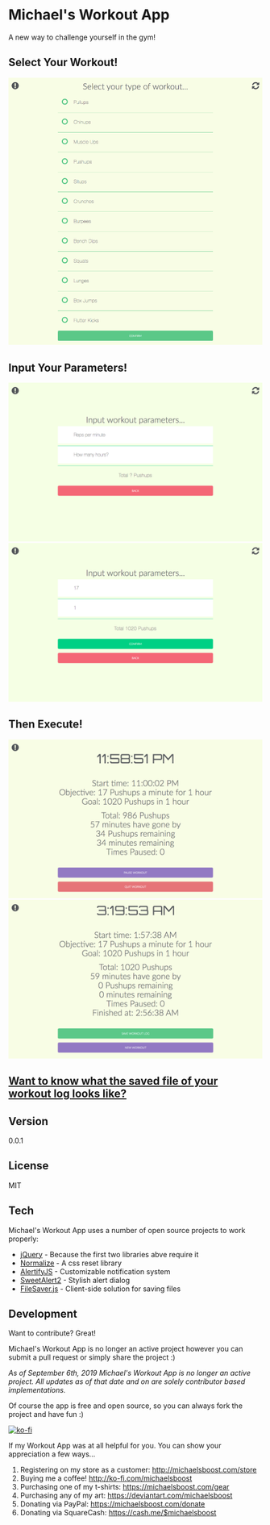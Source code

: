 Michael's Workout App
===================

A new way to challenge yourself in the gym!


Select Your Workout!
-------------

![](https://raw.githubusercontent.com/michaelsboost/Michaels-Workout-App/gh-pages/screenshot1.png)

Input Your Parameters!
-------------

![](https://raw.githubusercontent.com/michaelsboost/Michaels-Workout-App/gh-pages/screenshot2.png)
![](https://raw.githubusercontent.com/michaelsboost/Michaels-Workout-App/gh-pages/screenshot3.png)

Then Execute!
-------------

![](https://raw.githubusercontent.com/michaelsboost/Michaels-Workout-App/gh-pages/screenshot4.png)
![](https://raw.githubusercontent.com/michaelsboost/Michaels-Workout-App/gh-pages/screenshot5.png)

[Want to know what the saved file of your workout log looks like?](https://github.com/michaelsboost/Michaels-Workout-App/blob/gh-pages/workout_log%209_6_2019%202_56_38%20AM.txt)
-------------

Version
-------------

0.0.1

License
-------------

MIT

Tech
-------------

Michael's Workout App uses a number of open source projects to work properly:

* [jQuery](http://jquery.com/) - Because the first two libraries abve require it
* [Normalize](https://github.com/necolas/normalize.css) - A css reset library
* [AlertifyJS](https://github.com/fabien-d/alertify.js/tree/0.3) - Customizable notification system
* [SweetAlert2](https://sweetalert2.github.io/) - Stylish alert dialog
* [FileSaver.js](https://github.com/eligrey/FileSaver.js/) - Client-side solution for saving files

Development
-------------

Want to contribute? Great!  

Michael's Workout App is no longer an active project however you can submit a pull request or simply share the project :)

*As of September 6th, 2019 Michael's Workout App is no longer an active project.
All updates as of that date and on are solely contributor based implementations.*

Of course the app is free and open source, so you can always fork the project and have fun :)

[![ko-fi](https://az743702.vo.msecnd.net/cdn/kofi2.png?v=0)](https://ko-fi.com/michaelsboost)

If my Workout App was at all helpful for you. You can show your appreciation a few ways...

1) Registering on my store as a customer: http://michaelsboost.com/store
2) Buying me a coffee! http://ko-fi.com/michaelsboost
3) Purchasing one of my t-shirts: https://michaelsboost.com/gear
4) Purchasing any of my art: https://deviantart.com/michaelsboost
5) Donating via PayPal: https://michaelsboost.com/donate
6) Donating via SquareCash: https://cash.me/$michaelsboost
